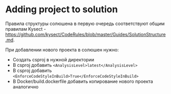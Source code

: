 # Adding project to solution

Правила структуры солюшена в первую очередь соответствуют общим правилам Kysect - https://github.com/kysect/CodeRules/blob/master/Guides/SolutionStructure.md.

При добавлении нового проекта в солюшен нужно:

- Создать csproj в нужной директории
- В csproj добавить `<AnalysisLevel>latest</AnalysisLevel>`
- В csproj добавить `<EnforceCodeStyleInBuild>True</EnforceCodeStyleInBuild>`
- В Docker/build.dockerfile добавить копирование нового проекта аналогично
